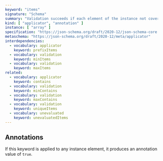 ```yaml
---
keyword: "items"
signature: "Schema"
summary: "Validation succeeds if each element of the instance not covered by `prefixItems` validates against this schema."
kind: [ "applicator", "annotation" ]
instance: [ "array" ]
specification: "https://json-schema.org/draft/2020-12/json-schema-core.html#section-10.3.1.2"
metaschema: "https://json-schema.org/draft/2020-12/meta/applicator"
interdependencies:
  - vocabulary: applicator
    keyword: prefixItems
  - vocabulary: validation
    keyword: minItems
  - vocabulary: validation
    keyword: maxItems
related:
  - vocabulary: applicator
    keyword: contains
  - vocabulary: validation
    keyword: minContains
  - vocabulary: validation
    keyword: maxContains
  - vocabulary: validation
    keyword: uniqueItems
  - vocabulary: unevaluated
    keyword: unevaluatedItems
---
```


Annotations
-----------

If this keyword is applied to any instance element, it produces an annotation
value of `true`.
